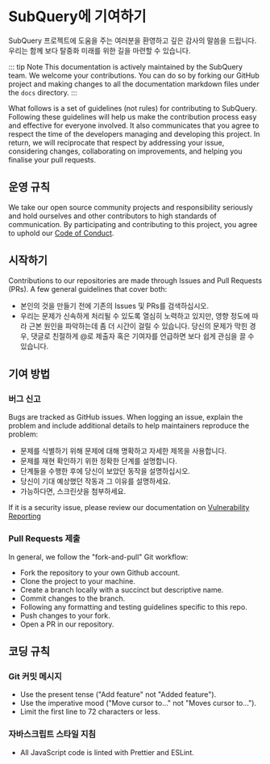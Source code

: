 # SubQuery에 기여하기

SubQuery 프로젝트에 도움을 주는 여러분을 환영하고 깊은 감사의 말씀을 드립니다. 우리는 함께 보다 탈중화 미래를 위한 길을 마련할 수 있습니다.

::: tip Note This documentation is actively maintained by the SubQuery team. We welcome your contributions. You can do so by forking our GitHub project and making changes to all the documentation markdown files under the `docs` directory. :::

What follows is a set of guidelines (not rules) for contributing to SubQuery. Following these guidelines will help us make the contribution process easy and effective for everyone involved. It also communicates that you agree to respect the time of the developers managing and developing this project. In return, we will reciprocate that respect by addressing your issue, considering changes, collaborating on improvements, and helping you finalise your pull requests.

## 운영 규칙

We take our open source community projects and responsibility seriously and hold ourselves and other contributors to high standards of communication. By participating and contributing to this project, you agree to uphold our [Code of Conduct](https://github.com/subquery/subql/blob/main/CODE_OF_CONDUCT.md).

## 시작하기

Contributions to our repositories are made through Issues and Pull Requests (PRs). A few general guidelines that cover both:

- 본인의 것을 만들기 전에 기존의 Issues 및 PRs를 검색하십시오.
- 우리는 문제가 신속하게 처리될 수 있도록 열심히 노력하고 있지만, 영향 정도에 따라 근본 원인을 파악하는데 좀 더 시간이 걸릴 수 있습니다. 당신의 문제가 막힌 경우, 댓글로 친절하게 @로 제출자 혹은 기여자를 언급하면 보다 쉽게 관심을 끌 수 있습니다.

## 기여 방법

### 버그 신고

Bugs are tracked as GitHub issues. When logging an issue, explain the problem and include additional details to help maintainers reproduce the problem:

- 문제를 식별하기 위해 문제에 대해 명확하고 자세한 제목을 사용합니다.
- 문제를 재현 확인하기 위한 정확한 단계를 설명합니다.
- 단계들을 수행한 후에 당신이 보았던 동작을 설명하십시오.
- 당신이 기대 예상했던 작동과 그 이유를 설명하세요.
- 가능하다면, 스크린샷을 첨부하세요.

If it is a security issue, please review our documentation on [Vulnerability Reporting](./vulnerability-reporting.md)

### Pull Requests 제출

In general, we follow the "fork-and-pull" Git workflow:

- Fork the repository to your own Github account.
- Clone the project to your machine.
- Create a branch locally with a succinct but descriptive name.
- Commit changes to the branch.
- Following any formatting and testing guidelines specific to this repo.
- Push changes to your fork.
- Open a PR in our repository.

## 코딩 규칙

### Git 커밋 메시지

- Use the present tense ("Add feature" not "Added feature").
- Use the imperative mood ("Move cursor to..." not "Moves cursor to...").
- Limit the first line to 72 characters or less.

### 자바스크립트 스타일 지침

- All JavaScript code is linted with Prettier and ESLint.
